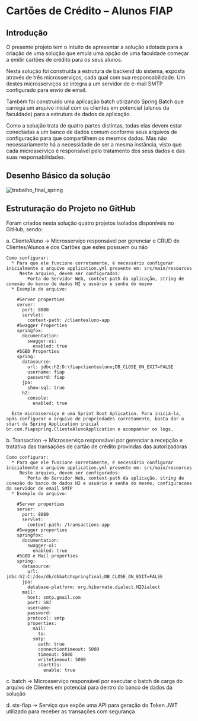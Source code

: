 # Cartões de Crédito – Alunos FIAP

## Introdução

O presente projeto tem o intuito de apresentar a solução adotada para a criação de uma solução que emula uma opção de uma faculdade começar a emitir cartões de crédito para os seus alunos. 

Nesta solução foi construída a estrutura de backend do sistema, exposta através de três microsserviços, cada qual com sua responsabilidade. Um destes  microsserviços se integra a um servidor de e-mail SMTP configurado para envio de email. 

Também foi construído uma aplicação batch utilizando Spring Batch que carrega um arquivo inicial com os clientes em potencial (alunos da faculdade) para a estrutura de dados da aplicação.

Como a solução trata de quatro partes distintas, todas elas devem estar conectadas a um banco de dados comum conforme seus arquivos de configuração para que compartilhem os mesmos dados. Mas não necessariamente há a necessidade de ser a mesma instância, visto que cada microsserviço é responsável pelo tratamento dos seus dados e das suas responsabilidades.

## Desenho Básico da solução

![trabalho_final_spring](https://user-images.githubusercontent.com/67294168/99154992-f9070680-2692-11eb-8cd8-bb225f1b4e1d.png)

## Estruturação do Projeto no GitHub

Foram criados nesta solução quatro projetos isolados disponíveis no GitHub, sendo: 

a.	ClienteAluno → Microsserviço responsável por gerenciar o CRUD de Clientes/Alunos e dos Cartões que estes possuem ou não
    
    Como configurar:   
      * Para que ele funcione corretamente, é necessário configurar inicialmente o arquivo application.yml presente em: src/main/resources 
         Neste arquivo, devem ser configurados: 
            Porta do Servidor Web, context-path da aplicação, string de conexão do banco de dados H2 e usuário e senha do mesmo
      * Exemplo do arquivo: 
      
        #Server properties
        server:
          port: 8088
          servlet:
            context-path: /clientealuno-app
        #Swagger Properties
        springfox:
          documentation:
            swagger-ui:
              enabled: true
        #SGBD Properties
        spring:
          datasource:
            url: jdbc:h2:D:\fiapclientealuno;DB_CLOSE_ON_EXIT=FALSE
            username: fiap
            password: fiap
          jpa:
            show-sql: true
          h2:
            console:
              enabled: true 
    
      Este microsserviço é uma Sprint Boot Aplication. Para iniciá-la, após configurar o arquivo de propriedades corretamente, basta dar o start da Spring Application inicial br.com.fiapspring.ClienteAlunoApplication e acompanhar os logs.   
      

b.	Transaction → Microsserviço responsável por gerenciar a recepção e tratativa das transações de cartão de crédito provindas das autorizadoras

    Como configurar:   
      * Para que ele funcione corretamente, é necessário configurar inicialmente o arquivo application.yml presente em: src/main/resources 
         Neste arquivo, devem ser configurados: 
            Porta do Servidor Web, context-path da aplicação, string de conexão do banco de dados H2 e usuário e senha do mesmo, configuracoes do servidor de email SMTP
      * Exemplo do arquivo:
      
        #Server properties
        server:
          port: 8089
          servlet:
            context-path: /transactions-app
        #Swagger properties
        springfox:
          documentation:
            swagger-ui:
              enabled: true
        #SGBD e Mail properties
        spring:
          datasource:
            url: jdbc:h2:C:/dev/db/dbbatchspringfinal;DB_CLOSE_ON_EXIT=FALSE
          jpa:
            database-platform: org.hibernate.dialect.H2Dialect
          mail:
            host: smtp.gmail.com
            port: 587
            username: 
            password: 
            protocol: smtp
            properties:
              mail:
                to: 
              smtp:
                auth: true
                connectiontimeout: 5000
                timeout: 5000
                writetimeout: 5000
                starttls:
                  enable: true

c.	batch → Microsserviço responsável por executar o batch de carga do arquivo de Clientes em potencial para dentro do banco de dados da solução


d.	sts-fiap → Serviço que expõe uma API para geração do Token JWT utilizado para receber as transações com segurança

